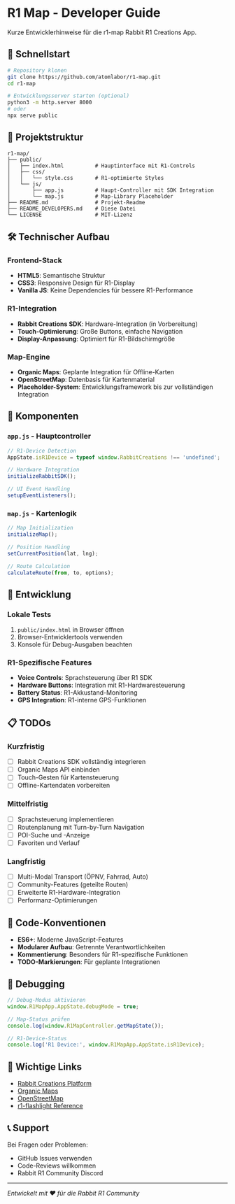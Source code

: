 # R1 Map - Developer Guide

Kurze Entwicklerhinweise für die r1-map Rabbit R1 Creations App.

## 🚀 Schnellstart

```bash
# Repository klonen
git clone https://github.com/atomlabor/r1-map.git
cd r1-map

# Entwicklungsserver starten (optional)
python3 -m http.server 8000
# oder
npx serve public
```

## 📁 Projektstruktur

```
r1-map/
├── public/
│   ├── index.html          # Hauptinterface mit R1-Controls
│   ├── css/
│   │   └── style.css       # R1-optimierte Styles
│   └── js/
│       ├── app.js          # Haupt-Controller mit SDK Integration
│       └── map.js          # Map-Library Placeholder
├── README.md               # Projekt-Readme
├── README_DEVELOPERS.md    # Diese Datei
└── LICENSE                 # MIT-Lizenz
```

## 🛠 Technischer Aufbau

### Frontend-Stack
- **HTML5**: Semantische Struktur
- **CSS3**: Responsive Design für R1-Display
- **Vanilla JS**: Keine Dependencies für bessere R1-Performance

### R1-Integration
- **Rabbit Creations SDK**: Hardware-Integration (in Vorbereitung)
- **Touch-Optimierung**: Große Buttons, einfache Navigation
- **Display-Anpassung**: Optimiert für R1-Bildschirmgröße

### Map-Engine
- **Organic Maps**: Geplante Integration für Offline-Karten
- **OpenStreetMap**: Datenbasis für Kartenmaterial
- **Placeholder-System**: Entwicklungsframework bis zur vollständigen Integration

## 🧩 Komponenten

### `app.js` - Hauptcontroller
```javascript
// R1-Device Detection
AppState.isR1Device = typeof window.RabbitCreations !== 'undefined';

// Hardware Integration
initializeRabbitSDK();

// UI Event Handling
setupEventListeners();
```

### `map.js` - Kartenlogik
```javascript
// Map Initialization
initializeMap();

// Position Handling
setCurrentPosition(lat, lng);

// Route Calculation
calculateRoute(from, to, options);
```

## 🔧 Entwicklung

### Lokale Tests
1. `public/index.html` in Browser öffnen
2. Browser-Entwicklertools verwenden
3. Konsole für Debug-Ausgaben beachten

### R1-Spezifische Features
- **Voice Controls**: Sprachsteuerung über R1 SDK
- **Hardware Buttons**: Integration mit R1-Hardwaresteuerung
- **Battery Status**: R1-Akkustand-Monitoring
- **GPS Integration**: R1-interne GPS-Funktionen

## 📋 TODOs

### Kurzfristig
- [ ] Rabbit Creations SDK vollständig integrieren
- [ ] Organic Maps API einbinden
- [ ] Touch-Gesten für Kartensteuerung
- [ ] Offline-Kartendaten vorbereiten

### Mittelfristig
- [ ] Sprachsteuerung implementieren
- [ ] Routenplanung mit Turn-by-Turn Navigation
- [ ] POI-Suche und -Anzeige
- [ ] Favoriten und Verlauf

### Langfristig
- [ ] Multi-Modal Transport (ÖPNV, Fahrrad, Auto)
- [ ] Community-Features (geteilte Routen)
- [ ] Erweiterte R1-Hardware-Integration
- [ ] Performanz-Optimierungen

## 🚦 Code-Konventionen

- **ES6+**: Moderne JavaScript-Features
- **Modularer Aufbau**: Getrennte Verantwortlichkeiten
- **Kommentierung**: Besonders für R1-spezifische Funktionen
- **TODO-Markierungen**: Für geplante Integrationen

## 🐛 Debugging

```javascript
// Debug-Modus aktivieren
window.R1MapApp.AppState.debugMode = true;

// Map-Status prüfen
console.log(window.R1MapController.getMapState());

// R1-Device-Status
console.log('R1 Device:', window.R1MapApp.AppState.isR1Device);
```

## 🔗 Wichtige Links

- [Rabbit Creations Platform](https://rabbit.tech/creations)
- [Organic Maps](https://organicmaps.app/)
- [OpenStreetMap](https://www.openstreetmap.org/)
- [r1-flashlight Reference](https://github.com/atomlabor/flashlight)

## 📞 Support

Bei Fragen oder Problemen:
- GitHub Issues verwenden
- Code-Reviews willkommen
- Rabbit R1 Community Discord

---

*Entwickelt mit ❤️ für die Rabbit R1 Community*
